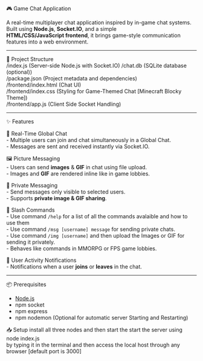 🎮 Game Chat Application

A real-time multiplayer chat application inspired by in-game chat systems. Built using **Node.js**, **Socket.IO**, and a simple  
**HTML/CSS/JavaScript frontend**, it brings game-style communication features into a web environment.  

---  

📂 Project Structure  
  /index.js (Server-side Node.js with Socket.IO) 
  /chat.db  (SQLite database (optional))  
  /package.json  (Project metadata and dependencies)    
  /frontend/index.html (Chat UI)  
  /frontend/index.css (Styling for Game-Themed Chat [Minecraft Blocky Theme])  
  /frontend/app.js    (Client Side Socket Handling)  
  
---  
  
✨ Features  
  
  💬 Real-Time Global Chat  
    - Multiple users can join and chat simultaneously in a Global Chat.  
    - Messages are sent and received instantly via Socket.IO.  
  
  🖼️ Picture Messaging  
    - Users can send **images** & **GIF** in chat using file upload.  
    - Images and **GIF** are rendered inline like in game lobbies.  
  
  🔐 Private Messaging  
    - Send messages only visible to selected users.  
    - Supports **private image & GIF sharing**.  
  
  🧙 Slash Commands  
    - Use command `/help` for a list of all the commands avalaible and how to use them  
    - Use command `/msg [username] message` for sending private chats.  
    - Use command `/img [username]` and then upload the Images or GIF for sending it privately.  
    - Behaves like commands in MMORPG or FPS game lobbies.  
  
  🔔 User Activity Notifications  
    - Notifications when a user **joins** or **leaves** in the chat.  
  
---  
  
📦 Prerequisites  
  - [Node.js](https://nodejs.org/)  
  - npm socket  
  - npm express   
  - npm nodemon (Optional for automatic server Starting and Restarting)

📥 Setup
install all three nodes and then start the start the server using  
node index.js  
by typing it in the terminal and then access the local host through any browser [default port is 3000]
